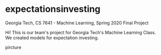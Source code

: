 # expectationsinvesting
Georgia Tech, CS 7641 - Machine Learning, Spring 2020 Final Project

Hi! This is our team's project for Georgia Tech's Machine Learning Class. We created models for expectation investing.

pircture
